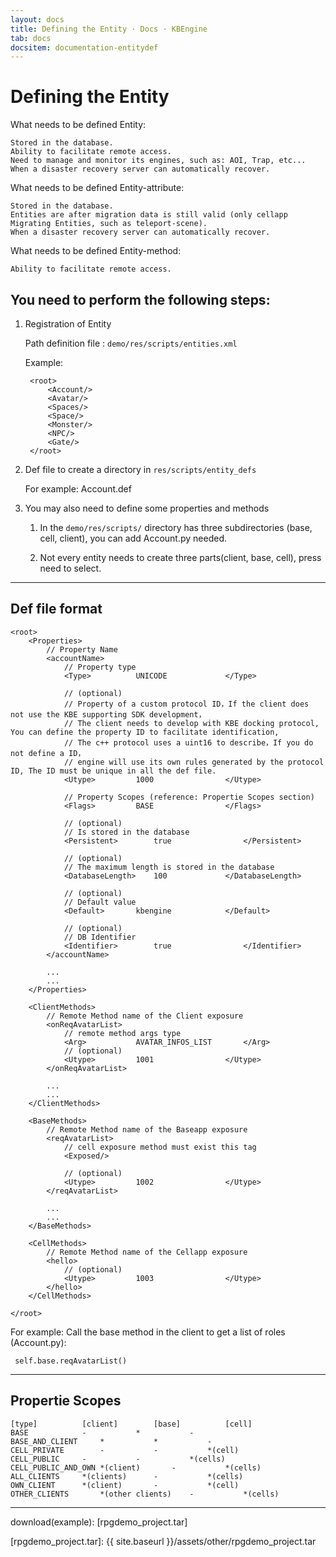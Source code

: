 ```yaml
---
layout: docs
title: Defining the Entity · Docs · KBEngine
tab: docs
docsitem: documentation-entitydef
---
```


Defining the Entity
====================

What needs to be defined Entity:

	Stored in the database.
	Ability to facilitate remote access.
	Need to manage and monitor its engines, such as: AOI, Trap, etc...
	When a disaster recovery server can automatically recover.


What needs to be defined Entity-attribute:

	Stored in the database.
	Entities are after migration data is still valid (only cellapp Migrating Entities, such as teleport-scene).
	When a disaster recovery server can automatically recover.

What needs to be defined Entity-method:

	Ability to facilitate remote access.


You need to perform the following steps:
-----------------------------------------

1. Registration of Entity

	Path definition file : `demo/res/scripts/entities.xml`

	Example:

		<root>
			<Account/>
			<Avatar/>
			<Spaces/>
			<Space/>
			<Monster/>
			<NPC/>
			<Gate/>
		</root>


2. Def file to create a directory in `res/scripts/entity_defs`

	For example: Account.def


3. You may also need to define some properties and methods

	1. In the `demo/res/scripts/` directory has three subdirectories (base, cell, client), you can add Account.py needed.

	2. Not every entity needs to create three parts(client, base, cell), press need to select.


-----------------------------------------


Def file format
-----------------------------------------

	<root>
		<Properties>
			// Property Name
			<accountName>
				// Property type
				<Type>			UNICODE				</Type>

				// (optional)
				// Property of a custom protocol ID，If the client does not use the KBE supporting SDK development，
				// The client needs to develop with KBE docking protocol, You can define the property ID to facilitate identification,
				// The c++ protocol uses a uint16 to describe，If you do not define a ID，
				// engine will use its own rules generated by the protocol ID, The ID must be unique in all the def file.
				<Utype>			1000				</Utype>

				// Property Scopes (reference: Propertie Scopes section)
				<Flags>			BASE				</Flags>

				// (optional)
				// Is stored in the database
				<Persistent>		true				</Persistent>

				// (optional)
				// The maximum length is stored in the database
				<DatabaseLength> 	100				</DatabaseLength>

				// (optional)
				// Default value 
				<Default>		kbengine			</Default>

				// (optional)
				// DB Identifier
				<Identifier>		true				</Identifier>
			</accountName>
			
			...
			...
		</Properties>

		<ClientMethods>
			// Remote Method name of the Client exposure
			<onReqAvatarList>
				// remote method args type
				<Arg>			AVATAR_INFOS_LIST		</Arg>
				// (optional)
				<Utype>			1001				</Utype>
			</onReqAvatarList>

			...
			...
		</ClientMethods>

		<BaseMethods>
			// Remote Method name of the Baseapp exposure
			<reqAvatarList> 
				// cell exposure method must exist this tag
				<Exposed/>

				// (optional)
				<Utype>			1002				</Utype>
			</reqAvatarList>
			
			...
			...
		</BaseMethods>

		<CellMethods>
			// Remote Method name of the Cellapp exposure
			<hello>
				// (optional)
				<Utype>			1003				</Utype>
			</hello>
		</CellMethods>

	</root>

For example: Call the base method in the client to get a list of roles (Account.py):

	 self.base.reqAvatarList()


-----------------------------------------


Propertie Scopes
-----------------------------------------

	[type]			[client]		[base]			[cell]
	BASE			-			*			-
	BASE_AND_CLIENT		*			*			-
	CELL_PRIVATE		-			-			*(cell)
	CELL_PUBLIC		-			-			*(cells)
	CELL_PUBLIC_AND_OWN	*(client)		-			*(cells)
	ALL_CLIENTS		*(clients)		-			*(cells)
	OWN_CLIENT		*(client)		-			*(cell)
	OTHER_CLIENTS		*(other clients)	-			*(cells)



-----------------------------------------------

download(example): 
[rpgdemo_project.tar]



[rpgdemo_project.tar]: {{ site.baseurl }}/assets/other/rpgdemo_project.tar